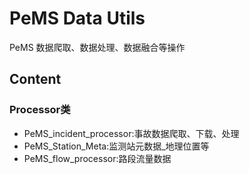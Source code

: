 # PeMS Data Utils
PeMS 数据爬取、数据处理、数据融合等操作

## Content
### Processor类
- PeMS_incident_processor:事故数据爬取、下载、处理
- PeMS_Station_Meta:监测站元数据_地理位置等
- PeMS_flow_processor:路段流量数据